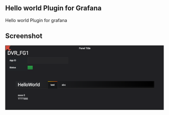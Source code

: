 ## Hello world Plugin for Grafana

Hello world Plugin for grafana

## Screenshot

![Grafana Plugin Screenshot](https://github.com/9to6/grafana-plugin-helloworld/blob/master/screenshot/screenshot.png)
